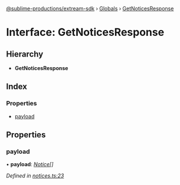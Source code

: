 [@sublime-productions/extream-sdk](../README.md) › [Globals](../globals.md) › [GetNoticesResponse](getnoticesresponse.md)

# Interface: GetNoticesResponse

## Hierarchy

* **GetNoticesResponse**

## Index

### Properties

* [payload](getnoticesresponse.md#payload)

## Properties

###  payload

• **payload**: *[Notice](notice.md)[]*

*Defined in [notices.ts:23](https://github.com/Extream-SaaS/ex-sdk/blob/22f780b/src/notices.ts#L23)*
